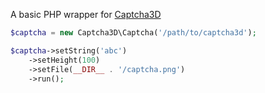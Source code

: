 A basic PHP wrapper for [Captcha3D](https://github.com/marcbp/captcha3d)

``` php
$captcha = new Captcha3D\Captcha('/path/to/captcha3d');

$captcha->setString('abc')
    ->setHeight(100)
    ->setFile(__DIR__ . '/captcha.png')
    ->run();
```